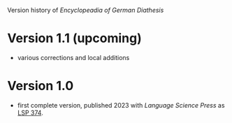 Version history of *Encyclopeadia of German Diathesis*

# Version 1.1 (upcoming)

- various corrections and local additions

# Version 1.0

- first complete version, published 2023 with *Language Science Press* as [LSP 374](https://langsci-press.org/catalog/book/374).

